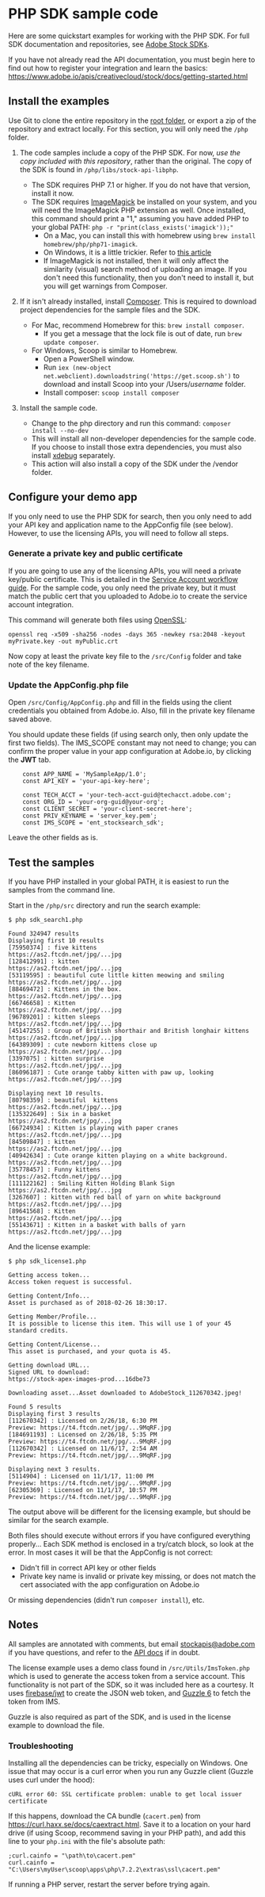 # PHP SDK sample code

Here are some quickstart examples for working with the PHP SDK. For full SDK documentation and repositories, see [Adobe Stock SDKs](https://github.com/adobe/stock-api-sdk).

If you have not already read the API documentation, you must begin here to find out how to register your integration and learn the basics:
https://www.adobe.io/apis/creativecloud/stock/docs/getting-started.html

## Install the examples
Use Git to clone the entire repository in the [root folder](./stock-api-samples), or export a zip of the repository and extract locally. For this section, you will only need the `/php` folder.

1. The code samples include a copy of the PHP SDK. For now, _use the copy included with this repository_, rather than the original. The copy of the SDK is found in `/php/libs/stock-api-libphp`.
    - The SDK requires PHP 7.1 or higher. If you do not have that version, install it now.
    - The SDK requires [ImageMagick](https://www.imagemagick.org/) be installed on your system, and you will need the ImageMagick PHP extension as well. Once installed, this command should print a "1," assuming you have added PHP to your global PATH: `php -r "print(class_exists('imagick'));"`
      + On a Mac, you can install this with homebrew using `brew install homebrew/php/php71-imagick`. 
      + On Windows, it is a little trickier. Refer to [this article](https://mlocati.github.io/articles/php-windows-imagick.html)
      + If ImageMagick is not installed, then it will only affect the similarity (visual) search method of uploading an image. If you don't need this functionality, then you don't need to install it, but you will get warnings from Composer.

2. If it isn't already installed, install [Composer](https://getcomposer.org/download/). This is required to download project dependencies for the sample files and the SDK.
   - For Mac, recommend Homebrew for this: `brew install composer`.
     + If you get a message that the lock file is out of date, run `brew update composer`.
   - For Windows, Scoop is similar to Homebrew.
     + Open a PowerShell window.
     + Run `iex (new-object net.webclient).downloadstring('https://get.scoop.sh')` to download and install Scoop into your /Users/_username_ folder.
     + Install composer: `scoop install composer`

3. Install the sample code.
   - Change to the php directory and run this command: `composer install --no-dev`
   - This will install all non-developer dependencies for the sample code. If you choose to install those extra dependencies, you must also install [xdebug](https://xdebug.org/) separately.
   - This action will also install a copy of the SDK under the /vendor folder. 

## Configure your demo app
If you only need to use the PHP SDK for search, then you only need to add your API key and application name to the AppConfig file (see below). However, to use the licensing APIs, you will need to follow all steps.

### Generate a private key and public certificate
If you are going to use any of the licensing APIs, you will need a private key/public certificate. This is detailed in the [Service Account workflow guide](https://www.adobe.io/content/dam/udp/assets/StockAPI/Service-Account-API-workflow.pdf). For the sample code, you only need the private key, but it must match the public cert that you uploaded to Adobe.io to create the service account integration.

This command will generate both files using [OpenSSL](https://www.openssl.org/):
```
openssl req -x509 -sha256 -nodes -days 365 -newkey rsa:2048 -keyout myPrivate.key -out myPublic.crt
```

Now copy at least the private key file to the `/src/Config` folder and take note of the key filename.

### Update the AppConfig.php file
Open `/src/Config/AppConfig.php` and fill in the fields using the client credentials you obtained from Adobe.io. Also, fill in the private key filename saved above.

You should update these fields (if using search only, then only update the first two fields). The IMS_SCOPE constant may not need to change; you can confirm the proper value in your app configuration at Adobe.io, by clicking the __JWT__ tab.

```
    const APP_NAME = 'MySampleApp/1.0';
    const API_KEY = 'your-api-key-here';

    const TECH_ACCT = 'your-tech-acct-guid@techacct.adobe.com';
    const ORG_ID = 'your-org-guid@your-org';
    const CLIENT_SECRET = 'your-client-secret-here';
    const PRIV_KEYNAME = 'server_key.pem';
    const IMS_SCOPE = 'ent_stocksearch_sdk';
```

Leave the other fields as is.

## Test the samples
If you have PHP installed in your global PATH, it is easiest to run the samples from the command line.

Start in the `/php/src` directory and run the search example:

```shell
$ php sdk_search1.php

Found 324947 results
Displaying first 10 results
[75950374] : five kittens
https://as2.ftcdn.net/jpg/...jpg
[128412991] : kitten
https://as2.ftcdn.net/jpg/...jpg
[53119595] : beautiful cute little kitten meowing and smiling
https://as2.ftcdn.net/jpg/...jpg
[88469472] : Kittens in the box.
https://as2.ftcdn.net/jpg/...jpg
[66746658] : Kitten
https://as2.ftcdn.net/jpg/...jpg
[96789201] : kitten sleeps
https://as2.ftcdn.net/jpg/...jpg
[45147255] : Group of British shorthair and British longhair kittens
https://as2.ftcdn.net/jpg/...jpg
[64389309] : cute newborn kittens close up
https://as2.ftcdn.net/jpg/...jpg
[3397075] : kitten surprise
https://as2.ftcdn.net/jpg/...jpg
[86096187] : Cute orange tabby kitten with paw up, looking
https://as2.ftcdn.net/jpg/...jpg

Displaying next 10 results.
[80798359] : beautiful  kittens
https://as2.ftcdn.net/jpg/...jpg
[135322649] : Six in a basket
https://as2.ftcdn.net/jpg/...jpg
[66724934] : Kitten is playing with paper cranes
https://as2.ftcdn.net/jpg/...jpg
[84509847] : kitten
https://as2.ftcdn.net/jpg/...jpg
[40942634] : Cute orange kitten playing on a white background.
https://as2.ftcdn.net/jpg/...jpg
[35778457] : Funny kittens
https://as2.ftcdn.net/jpg/...jpg
[111122162] : Smiling Kitten Holding Blank Sign
https://as2.ftcdn.net/jpg/...jpg
[3267607] : kitten with red ball of yarn on white background
https://as2.ftcdn.net/jpg/...jpg
[89641568] : Kitten
https://as2.ftcdn.net/jpg/...jpg
[55143671] : Kitten in a basket with balls of yarn
https://as2.ftcdn.net/jpg/...jpg
```

And the license example:

```shell
$ php sdk_license1.php

Getting access token...
Access token request is successful.

Getting Content/Info...
Asset is purchased as of 2018-02-26 18:30:17.

Getting Member/Profile...
It is possible to license this item. This will use 1 of your 45 standard credits.

Getting Content/License...
This asset is purchased, and your quota is 45.

Getting download URL...
Signed URL to download:
https://stock-apex-images-prod...16dbe73

Downloading asset...Asset downloaded to AdobeStock_112670342.jpeg!

Found 5 results
Displaying first 3 results
[112670342] : Licensed on 2/26/18, 6:30 PM
Preview: https://t4.ftcdn.net/jpg/...9MqRF.jpg
[184691193] : Licensed on 2/26/18, 5:35 PM
Preview: https://t4.ftcdn.net/jpg/...9MqRF.jpg
[112670342] : Licensed on 11/6/17, 2:54 AM
Preview: https://t4.ftcdn.net/jpg/...9MqRF.jpg

Displaying next 3 results.
[5114904] : Licensed on 11/1/17, 11:00 PM
Preview: https://t4.ftcdn.net/jpg/...9MqRF.jpg
[62305369] : Licensed on 11/1/17, 10:57 PM
Preview: https://t4.ftcdn.net/jpg/...9MqRF.jpg
```

The output above will be different for the licensing example, but should be similar for the search example.

Both files should execute without errors if you have configured everything properly... Each SDK method is enclosed in a try/catch block, so look at the error. In most cases it will be that the AppConfig is not correct:

- Didn't fill in correct API key or other fields
- Private key name is invalid or private key missing, or does not match the cert associated with the app configuration on Adobe.io

Or missing dependencies (didn't run `composer install`), etc.

## Notes
All samples are annotated with comments, but email stockapis@adobe.com if you have questions, and refer to the [API docs](https://www.adobe.io/apis/creativecloud/stock/docs/getting-started.html) if in doubt.

The license example uses a demo class found in `/src/Utils/ImsToken.php` which is used to generate the access token from a service account. This functionality is not part of the SDK, so it was included here as a courtesy. It uses [firebase/jwt](https://www.adobe.io/apis/creativecloud/stock/docs/getting-started.html) to create the JSON web token, and [Guzzle 6](http://docs.guzzlephp.org/en/stable/) to fetch the token from IMS.

Guzzle is also required as part of the SDK, and is used in the license example to download the file.

### Troubleshooting
Installing all the dependencies can be tricky, especially on Windows. One issue that may occur is a curl error when you run any Guzzle client (Guzzle uses curl under the hood):

```
cURL error 60: SSL certificate problem: unable to get local issuer certificate
```

If this happens, download the CA bundle (`cacert.pem`) from https://curl.haxx.se/docs/caextract.html. Save it to a location on your hard drive (if using Scoop, recommend saving in your PHP path), and add this line to your `php.ini` with the file's absolute path:
```
;curl.cainfo = "\path\to\cacert.pem"
curl.cainfo = "C:\Users\myUser\scoop\apps\php\7.2.2\extras\ssl\cacert.pem"
```

If running a PHP server, restart the server before trying again.
